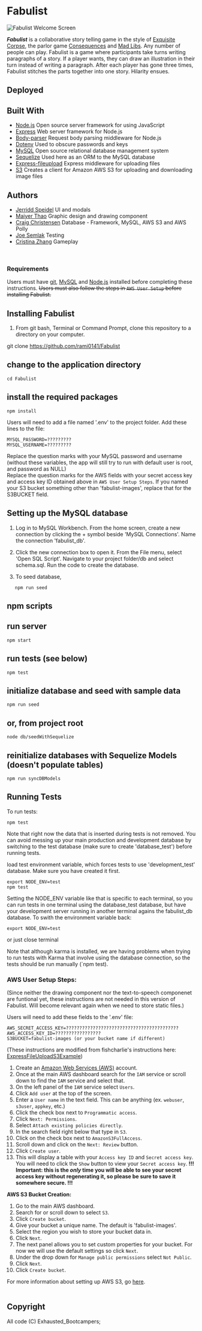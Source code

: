 # Fabulist

<img src="public/assets/images/welcome_to_fabulist.png" alt="Fabulist Welcome Screen">

***Fabulist*** is a collaborative story telling game in the style of [Exquisite Corpse](https://en.wikipedia.org/wiki/Exquisite_corpse), the parlor game [Consequences](https://en.wikipedia.org/wiki/Consequences_(game)) and [Mad Libs](https://en.wikipedia.org/wiki/Mad_Libs).  Any number of people can play. Fabulist is a game where participants take turns writing paragraphs of a story. If a player wants, they can draw an illustration in their turn instead of writing a paragraph. After each player has gone three times, Fabulist stitches the parts together into one story.  Hilarity ensues.</span>

## Deployed


## Built With
  - [Node.js](https://nodejs.org/en/download/) Open source server framework for using JavaScript
  - [Express](https://www.npmjs.com/package/express) Web server framework for Node.js
  - [Body-parser](https://www.npmjs.com/package/express) Request body parsing middleware for Node.js
  - [Dotenv](https://www.npmjs.com/package/dotenv) Used to obscure passwords and keys
  - [MySQL](https://www.mysql.com/downloads/) Open source relational database management system
  - [Sequelize](https://www.npmjs.com/package/sequelize) Used here as an ORM to the MySQL database
  - [Express-fileupload](https://www.npmjs.com/package/express-fileupload)  Express middleware for uploading files
  - [S3](https://www.npmjs.com/package/s3) Creates a client for Amazon AWS S3 for uploading and downloading image files


## Authors

* [Jerridd Speidel](https://github.com/TowerGuy2909) UI and modals
* [Maiyer Thao](https://github.com/jaethao) Graphic design and drawing component
* [Craig Christensen](https://github.com/ruffcorn33) Database - Framework, MySQL, AWS S3 and AWS Polly
* [Joe Semlak](https://github.com/semlak) Testing
* [Cristina Zhang](https://github.com/rami0141) Gameplay

<br>

### **Requirements**
Users must have [git](https://git-scm.com/book/en/v2/Getting-Started-Installing-Git), [MySQL](https://www.mysql.com/downloads/) and [Node.js](https://nodejs.org/en/download/) installed before completing these instructions.
~~Users must also follow the steps in `AWS User Setup` before installing Fabulist.~~<br>


## **Installing Fabulist**

1) From git bash, Terminal or Command Prompt, clone this repository to a directory on your computer.


git clone https://github.com/rami0141/Fabulist

## change to the application directory

```
cd Fabulist
```

## install the required packages
```
npm install
```

Users will need to add a file named '.env' to the project folder.
Add these lines to the file:
```
MYSQL_PASSWORD=?????????
MYSQL_USERNAME=?????????
```

Replace the question marks with your MySQL password and username (without these variables, the app will still try to run with default user is root, and password as NULL)<br>
Replace the question marks for the AWS fields with your secret access key and access key ID obtained above in `AWS User Setup Steps`.  If you named your S3 bucket something other than 'fabulist-images', replace that for the S3BUCKET field.


## **Setting up the MySQL database**

1) Log in to MySQL Workbench.  From the home screen, create a new connection by clicking the + symbol beside 'MySQL Connections'.  Name the connection 'fabulist_db'.

2) Click the new connection box to open it.  From the File menu, select 'Open SQL Script'.  Navigate to your project folder/db and select schema.sql.  Run the code to create the database.

3) To seed database,
 ```
    npm run seed
 ```


## **npm scripts**

## run server
```
npm start
```
## run tests (see below)
```
npm test
```
## initialize database and seed with sample data
```
npm run seed
```
## or, from project root
```
node db/seedWithSequelize
```
## reinitialize databases with Sequelize Models (doesn't populate tables)
```
npm run syncDBModels
```

## Running Tests
To run tests:
```
npm test
```

Note that right now the data that is inserted during tests is not removed. You can avoid messing up your main production and development database by switching to the test database (make sure to create 'database_test') before running tests.


 load test environment variable, which forces tests to use 'development_test' database. Make sure you have created it first.
```
export NODE_ENV=test
npm test
```

Setting the NODE_ENV variable like that is specific to each terminal, so you can run tests in one terminal using the database_test database, but have your development server running in another terminal agains the fabulist_db database. To swith the environment variable back:

```
export NODE_ENV=test
```
 or just close terminal



Note that although karma is installed, we are having problems when trying to run tests with Karma that involve using the database connection, so the tests should be run manually (`npm test).

### **AWS User Setup Steps:**
(Since neither the drawing component nor the text-to-speech componenet are funtional yet, these instructions are not needed in this version of Fabulist.  Will become relevant again when we need to store static files.)

Users will need to add these fields to the '.env' file:
```
AWS_SECRET_ACCESS_KEY=??????????????????????????????????????????
AWS_ACCESS_KEY_ID=?????????????????
S3BUCKET=fabulist-images (or your bucket name if different)
```

(These instructions are modified from fishcharlie's instructions here: [ExpressFileUploadS3Example](https://github.com/fishcharlie/ExpressFileUploadS3Example)) 
1.  Create an [Amazon Web Services (AWS)](https://aws.amazon.com) account.
2.  Once at the main AWS dashboard search for the `IAM` service or scroll down to find the `IAM` service and select that.
3.  On the left panel of the `IAM` service select `Users`.
4.  Click `Add user` at the top of the screen.
5.  Enter a `User name` in the text field. This can be anything (ex. `webuser`, `s3user`, `appkey`, etc.)
6.  Click the check box next to `Programmatic access`.
7.  Click `Next: Permissions`.
8.  Select `Attach existing policies directly`.
9.  In the search field right below that type in `S3`.
10. Click on the check box next to `AmazonS3FullAccess`.
11. Scroll down and click on the `Next: Review` button.
12. Click `Create user`.
13. This will display a table with your `Access key ID` and `Secret access key`. You will need to click the `Show` button to view your `Secret access key`. **!!! Important: this is the *only* time you will be able to see your secret access key without regenerating it, so please be sure to save it somewhere secure. !!!**



**AWS S3 Bucket Creation:**

1.  Go to the main AWS dashboard.
2.  Search for or scroll down to select `S3`.
3.  Click `Create bucket`.
4.  Give your bucket a unique name. The default is 'fabulist-images'.
5.  Select the region you wish to store your bucket data in.
6.  Click `Next`.
7.  The next panel allows you to set custom properties for your bucket. For now we will use the default settings so click `Next`.
8.  Under the drop down for `Manage public permissions` select `Not Public`.
9.  Click `Next`.
10. Click `Create bucket`.

For more information about setting up AWS S3, go [here](https://aws.amazon.com/documentation/s3/).<br><br>



## Copyright

All code (C) Exhausted_Bootcampers;